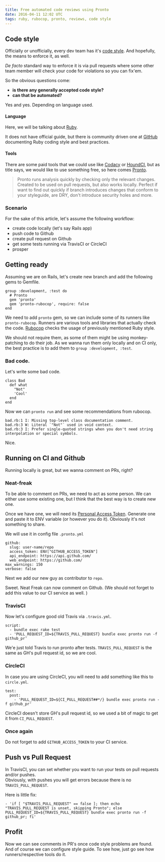 ```yaml
---
title: Free automated code reviews using Pronto
date: 2016-04-11 12:02 UTC
tags: ruby, rubocop, pronto, reviews, code style
---
```


## Code style
Officially or unofficially, every dev team has it's [code style](https://en.wikipedia.org/wiki/Programming_style). And hopefully, the means to enforce it, as well.

 *De facto* standard way to enforce it is via pull requests where some other team member will check your code for violations so you can fix'em.

So the obvious questions come:

- **is there any generally accepted code style?**
- **can that be automated?**

Yes and yes. Depending on language used.

#### Language
Here, we will be talking about [Ruby](https://www.ruby-lang.org/en/).

It does not have official guide, but there is community driven one at [GitHub](https://github.com/bbatsov/ruby-style-guide)  documenting Ruby coding style and best practices.

#### Tools
There are some paid tools that we could use like [Codacy](https://codacy.com/) or [HoundCI](https://houndci.com/), but as title says, we would like to use something free, so here comes [Pronto](https://github.com/mmozuras/pronto).

 > Pronto runs analysis quickly by checking only the relevant changes. Created to be used on pull requests, but also works locally. Perfect if want to find out quickly if branch introduces changes that conform to your styleguide, are DRY, don't introduce security holes and more.

### Scenario
For the sake of this article, let's assume the following workflow:

- create code locally (let's say Rails app)
- push code to Github
- create pull request on Github
- get some tests running via TravisCI or CircleCI
- prosper

## Getting ready
Assuming we are on Rails, let's create new branch and add the following gems to Gemfile.

```
group :development, :test do
  # Pronto
  gem 'pronto'
  gem 'pronto-rubocop', require: false
end
```

We need to add `pronto` gem, so we can include some of its runners like `pronto-rubocop`. Runners are various tools and libraries that actually check the code. [Rubocop](https://github.com/bbatsov/rubocop) checks the usage of previously mentioned Ruby style.

We should not require them, as some of them might be using monkey-patching to do their job. As we wanna run them only locally and on CI only, the best practice is to add them to `group :development, :test`.

### Bad code.

Let's write some bad code.

```
class Bad
  def what
    "Not"
    'Cool'
  end
end
```

Now we can `pronto run`  and see some recommendations from rubocop.

```
bad.rb:1 I: Missing top-level class documentation comment.
bad.rb:3 W: Literal `"Not"` used in void context.
bad.rb:3 I: Prefer single-quoted strings when you don't need string interpolation or special symbols.
```
Nice.

## Running on CI and Github

Running locally is great, but we wanna comment on PRs, right?

### Neat-freak
To be able to comment on PRs, we need to act as some person. We can either use some existing one, but I think that the best way is to create new one.

Once we have one, we will need its [Personal Access Token](https://github.com/settings/tokens). Generate one and paste it to ENV variable (or however you do it). Obviously it's not something to share.

We will use it in config file `.pronto.yml`

```
github:
  slug: user-name/repo
  access_token: ENV["GITHUB_ACCESS_TOKEN"]
  api_endpoint: https://api.github.com/
  web_endpoint: https://github.com/
max_warnings: 150
verbose: false
```

Next we add our new guy as contributor to `repo`.

Sweet. Neat Freak can now comment on Github. (We should not forget to add this value to our CI service as well. )

### TravisCI

Now let's configure good old Travis via `.travis.yml`.

```
script:
  - bundle exec rake test
  - 'PULL_REQUEST_ID=${TRAVIS_PULL_REQUEST} bundle exec pronto run -f github_pr'
```

We'e just told Travis to run pronto after tests. `TRAVIS_PULL_REQUEST` is the same as GH's pull request id, so we are cool.

### CircleCI

In case you are using CircleCI, you will need to add something like this to `circle.yml`.

```
test:
  post:
    - 'PULL_REQUEST_ID=${CI_PULL_REQUEST##*/} bundle exec pronto run -f github_pr'
```

CircleCI doesn't store GH's pull request id, so we used a bit of magic to get it from `CI_PULL_REQUEST`.


### Once again
Do not forget to add `GITHUB_ACCESS_TOKEN` to your CI service.

## Push vs Pull Request
In TravisCI, you can set whether you want to run your tests on pull requests and/or pushes.  
Obviously, with pushes you will get errors because there is no `TRAVIS_PULL_REQUEST`.

Here is little fix:  

```
- 'if [ "$TRAVIS_PULL_REQUEST" == false ]; then echo "TRAVIS_PULL_REQUEST is unset, skipping Pronto"; else PULL_REQUEST_ID=${TRAVIS_PULL_REQUEST} bundle exec pronto run -f github_pr; fi'

```

## Profit
Now we can see comments in PR's once code style problems are found. And of course we can configure style guide. To see how, just go see how runners/respective tools do it.
